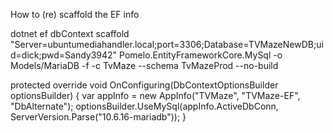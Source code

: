 How to (re) scaffold the EF info

dotnet ef dbContext scaffold "Server=ubuntumediahandler.local;port=3306;Database=TVMazeNewDB;uid=dick;pwd=Sandy3942"
Pomelo.EntityFrameworkCore.MySql -o Models/MariaDB -f -c TvMaze --schema TvMazeProd --no-build

protected override void OnConfiguring(DbContextOptionsBuilder optionsBuilder)
{
var appInfo = new AppInfo("TVMaze", "TVMaze-EF", "DbAlternate");
optionsBuilder.UseMySql(appInfo.ActiveDbConn, ServerVersion.Parse("10.6.16-mariadb"));
}
